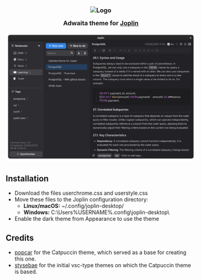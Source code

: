 <h3 align="center">
	<img src="https://upload.wikimedia.org/wikipedia/commons/thumb/f/f1/Adwaita_logo.svg/2048px-Adwaita_logo.svg.png" width="100" alt="Logo"/><br/>
	<img src="https://raw.githubusercontent.com/catppuccin/catppuccin/main/assets/misc/transparent.png" height="30" width="0px"/>
	Adwaita theme for <a href="https://joplinapp.org/">Joplin</a>
	<img src="https://raw.githubusercontent.com/catppuccin/catppuccin/main/assets/misc/transparent.png" height="30" width="0px"/>
</h3>


<p align="center">
  <img src="https://raw.githubusercontent.com/ivfrost/joplin-adwaita-theme/refs/heads/main/preview.png"/>
</p>

## Installation
- Download the files userchrome.css and userstyle.css
- Move these files to the Joplin configuration directory:
	- **Linux/macOS:** ~/.config/joplin-desktop/
	- **Windows:** C:\Users\%USERNAME%\.config\joplin-desktop\
- Enable the dark theme from Appearance to use the theme

## Credits
- [popcar](https://github.com/catppuccin/joplin) for the Catpuccin theme, which served as a base for creating this one.
- [stysebae](https://github.com/stysebae/joplin-vsc-material-theme) for the initial vsc-type themes on which the Catpuccin theme is based. 
